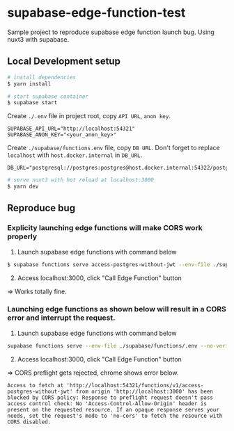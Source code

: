 # supabase-edge-function-test

Sample project to reproduce supabase edge function launch bug.
Using nuxt3 with supabase.


## Local Development setup

```bash
# install dependencies
$ yarn install
```

```bash
# start supabase container
$ supabase start
```

Create `./.env` file in project root, copy `API URL`, `anon key`.
```bash:.env
SUPABASE_API_URL="http://localhost:54321"
SUPABASE_ANON_KEY="<your_anon_key>"
```

Create `./supabase/functions.env` file, copy `DB URL`.
Don't forget to replace `localhost` with `host.docker.internal` in `DB_URL`.
```bash:./supabase/functions/.env
DB_URL="postgresql://postgres:postgres@host.docker.internal:54322/postgres"
```

```bash
# serve nuxt3 with hot reload at localhost:3000
$ yarn dev
```

## Reproduce bug

###  Explicity launching edge functions will make CORS work properly

1. Launch supabase edge functions with command below
```bash
$ supabase functions serve access-postgres-without-jwt --env-file ./supabase/functions/.env --no-verify-jwt
```

2. Access localhost:3000, click "Call Edge Function" button

=> Works totally fine.

### Launching edge functions as shown below will result in a CORS error and interrupt the request.

1. Launch supabase edge functions with command below
```bash
supabase functions serve --env-file ./supabase/functions/.env --no-verify-jwt
```

 2. Access localhost:3000, click "Call Edge Function" button

=> CORS preflight gets rejected, chrome shows error below.

`Access to fetch at 'http://localhost:54321/functions/v1/access-postgres-without-jwt' from origin 'http://localhost:3000' has been blocked by CORS policy: Response to preflight request doesn't pass access control check: No 'Access-Control-Allow-Origin' header is present on the requested resource. If an opaque response serves your needs, set the request's mode to 'no-cors' to fetch the resource with CORS disabled.`
